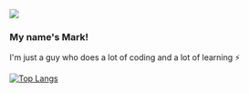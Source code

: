 
![](https://media.giphy.com/media/xTiIzJSKB4l7xTouE8/giphy.gif)

### My name's Mark!
I'm just a guy who does a lot of coding and a lot of learning ⚡

[![Top Langs](https://github-readme-stats.vercel.app/api/top-langs/?username=Shaughny&hide=css,html&exclude_repo=FeedmeLife&langs_count=8&layout=compact&theme=calm)](https://github.com/anuraghazra/github-readme-stats)


  
